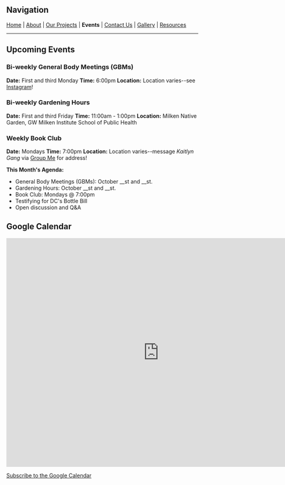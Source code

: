 ## Navigation
[Home](index.md) | [About](about.md) | [Our Projects](projects.md) | **Events** | [Contact Us](contact.md) | [Gallery](gallery.md) | [Resources](resources.md)

---

## Upcoming Events

### Bi-weekly General Body Meetings (GBMs)
**Date:** First and third Monday
**Time:** 6:00pm 
**Location:** Location varies--see [Instagram](https://www.instagram.com/gw_ejan/)!

### Bi-weekly Gardening Hours
**Date:** First and third Friday
**Time:** 11:00am - 1:00pm
**Location:** Milken Native Garden, GW Milken Institute School of Public Health

### Weekly Book Club
**Date:** Mondays
**Time:** 7:00pm 
**Location:** Location varies--message *Kaitlyn Gang* via [Group Me]() for address!

**This Month's Agenda:**
- General Body Meetings (GBMs): October __st and __st.
- Gardening Hours: October __st and __st.
- Book Club: Mondays @ 7:00pm
- Testifying for DC's Bottle Bill
- Open discussion and Q&A

## Google Calendar
<iframe src="https://calendar.google.com/calendar/embed?src=gwu.ejan%40gmail.com&ctz=America%2FNew_York" style="border: 0" width="800" height="600" frameborder="0" scrolling="no"></iframe>

[Subscribe to the Google Calendar](https://calendar.google.com/calendar/embed?src=gwu.ejan%40gmail.com&ctz=America%2FNew_York)